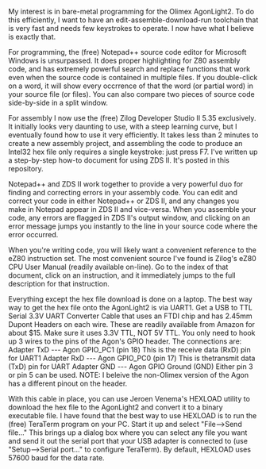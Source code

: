 My interest is in bare-metal programming for the Olimex AgonLight2. To do this efficiently, I want to have an edit-assemble-download-run toolchain that is very fast and needs few keystrokes to operate. I now have what I believe is exactly that.

For programming, the (free) Notepad++ source code editor for Microsoft Windows is unsurpassed. It does proper highlighting for Z80 assembly code, and has extremely powerful search and replace functions that work even when the source code is contained in multiple files. If you double-click on a word, it will show every occrrence of that the word (or partial word) in your source file (or files). You can also compare two pieces of source code side-by-side in a split window.

For assembly I now use the (free) Zilog Developer Studio II 5.35 exclusively. It initially looks very daunting to use, with a steep learning curve, but I eventually found how to use it very efficiently. It takes less than 2 minutes to create a new assembly project, and assembling the code to produce an Intel32 hex file only requires a single keystroke: just press F7. I've written up a step-by-step how-to document for using ZDS II. It's posted in this repository.

Notepad++ and ZDS II work together to provide a very powerful duo for finding and correcting errors in your assembly code. You can edit and correct your code in either Notepad++ or ZDS II, and any changes you make in Notepad appear in ZDS II and vice-versa. When you assemble your code, any errors are flagged in ZDS II's output window, and clicking on an error message jumps you instantly to the line in your source code where the error occurred.

When you're writing code, you will likely want a convenient reference to the eZ80 instruction set. The most convenient source I've found is Zilog's eZ80 CPU User Manual (readily available on-line). Go to the index of that document, click on an instruction, and it immediately jumps to the full description for that instruction.

Everything except the hex file download is done on a laptop. The best way way to get the hex file onto the AgonLight2 is via UART1. Get a USB to TTL Serial 3.3V UART Converter Cable that uses an FTDI chip and has 2.45mm Dupont Headers on each wire.  These are readily available from Amazon for about $15. Make sure it uses 3.3V TTL, NOT 5V TTL. You only need to hook up 3 wires to the pins of the Agon's GPIO header. The connections are:
	Adapter TxD --- Agon GPIO_PC1 (pin 18)  This is the receive data (RxD) pin for UART1
	Adapter RxD --- Agon GPIO_PC0 (pin 17)  This is thetransmit data (TxD) pin for UART
        Adapter GND --- Agon GPIO Ground (GND)  Either pin 3 or pin 5 can be used.
NOTE: I beleive the non-Olimex version of the Agon has a different pinout on the header.

With this cable in place, you can use Jeroen Venema's HEXLOAD utility to download the hex file to the AgonLight2 and convert it to a binary executable file. I have found that the best way to use HEXLOAD is to run the (free) TeraTerm program on your PC. Start it up and select "File-->Send file..."  This brings up a dialog box where you can select any file you want and send it out the serial port that your USB adapter is connected to (use "Setup-->Serial port..." to configure TeraTerm).  By default, HEXLOAD uses 57600 baud for the data rate.
